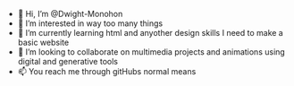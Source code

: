 - 👋 Hi, I’m @Dwight-Monohon
- 👀 I’m interested in way too many things
- 🌱 I’m currently learning html and anyother design skills I need to make a basic website
- 💞️ I’m looking to collaborate on multimedia projects and animations using digital and generative tools
- 📫 You reach me through gitHubs normal means

<!---
Dwight-Monohon/Dwight-Monohon is a ✨ special ✨ repository because its `README.md` (this file) appears on your GitHub profile.
You can click the Preview link to take a look at your changes.
--->
